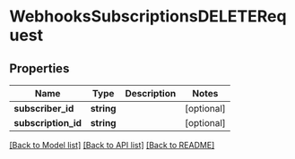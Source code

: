 # WebhooksSubscriptionsDELETERequest

## Properties
Name | Type | Description | Notes
------------ | ------------- | ------------- | -------------
**subscriber_id** | **string** |  | [optional] 
**subscription_id** | **string** |  | [optional] 

[[Back to Model list]](../README.md#documentation-for-models) [[Back to API list]](../README.md#documentation-for-api-endpoints) [[Back to README]](../README.md)



